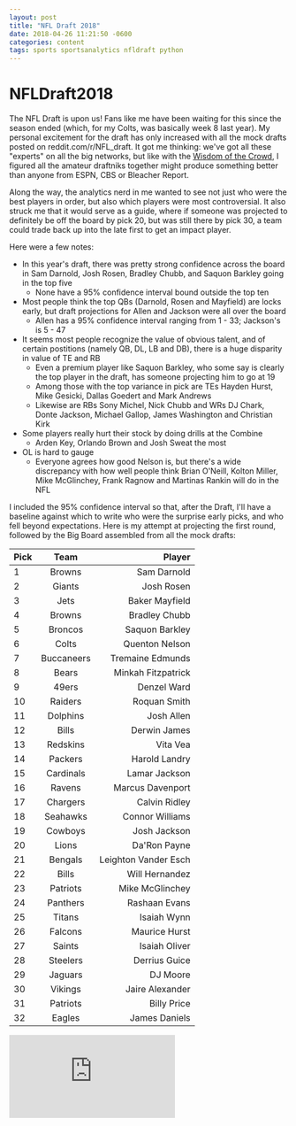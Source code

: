 ```yaml
---
layout: post
title: "NFL Draft 2018"
date: 2018-04-26 11:21:50 -0600
categories: content
tags: sports sportsanalytics nfldraft python
---
```



# NFLDraft2018

The NFL Draft is upon us! Fans like me have been waiting for this since the season ended (which, for my Colts, was basically week 8 last year). My personal excitement for the draft has only increased with all the mock drafts posted on reddit.com/r/NFL_draft. It got me thinking: we've got all these "experts" on all the big networks, but like with the <a href ="https://en.wikipedia.org/wiki/Wisdom_of_the_crowd" target = "_blank">Wisdom of the Crowd</a>, I figured all the amateur draftniks together might produce something better than anyone from ESPN, CBS or Bleacher Report. 

Along the way, the analytics nerd in me wanted to see not just who were the best players in order, but also which players were most controversial. It also struck me that it would serve as a guide, where if someone was projected to definitely be off the board by pick 20, but was still there by pick 30, a team could trade back up into the late first to get an impact player. 

Here were a few notes:
* In this year's draft, there was pretty strong confidence across the board in Sam Darnold, Josh Rosen, Bradley Chubb, and Saquon Barkley going in the top five
    * None have a 95% confidence interval bound outside the top ten
* Most people think the top QBs (Darnold, Rosen and Mayfield) are locks early, but draft projections for Allen and Jackson were all over the board
    * Allen has a 95% confidence interval ranging from 1 - 33; Jackson's is 5 - 47
* It seems most people recognize the value of obvious talent, and of certain postitions (namely QB, DL, LB and DB), there is a huge disparity in value of TE and RB
    * Even a premium player like Saquon Barkley, who some say is clearly the top player in the draft, has someone projecting him to go at 19
    * Among those with the top variance in pick are TEs Hayden Hurst, Mike Gesicki, Dallas Goedert and Mark Andrews
    * Likewise are RBs Sony Michel, Nick Chubb and WRs DJ Chark, Donte Jackson, Michael Gallop, James Washington and Christian Kirk
* Some players really hurt their stock by doing drills at the Combine
    * Arden Key, Orlando Brown and Josh Sweat the most
* OL is hard to gauge
    * Everyone agrees how good Nelson is, but there's a wide discrepancy with how well people think Brian O'Neill, Kolton Miller, Mike McGlinchey, Frank Ragnow and Martinas Rankin will do in the NFL

I included the 95% confidence interval so that, after the Draft, I'll have a baseline against which to write who were the surprise early picks, and who fell beyond expectations. Here is my attempt at projecting the first round, followed by the Big Board assembled from all the mock drafts:

| Pick          | Team          | Player               |
| ------------- |:-------------:| --------------------:|
| 1             | Browns        | Sam Darnold          |
| 2             | Giants        | Josh Rosen           |
| 3             | Jets          | Baker Mayfield       |
| 4             | Browns        | Bradley Chubb        |
| 5             | Broncos       | Saquon Barkley       |
| 6             | Colts         | Quenton Nelson       |
| 7             | Buccaneers    | Tremaine Edmunds     |
| 8             | Bears         | Minkah Fitzpatrick   |
| 9             | 49ers         | Denzel Ward          |
| 10            | Raiders       | Roquan Smith         |
| 11            | Dolphins      | Josh Allen           |
| 12            | Bills         | Derwin James         |
| 13            | Redskins      | Vita Vea             |
| 14            | Packers       | Harold Landry        |
| 15            | Cardinals     | Lamar Jackson        |
| 16            | Ravens        | Marcus Davenport     |
| 17            | Chargers      | Calvin Ridley        |
| 18            | Seahawks      | Connor Williams      |
| 19            | Cowboys       | Josh Jackson         |
| 20            | Lions         | Da'Ron Payne         |
| 21            | Bengals       | Leighton Vander Esch |
| 22            | Bills         | Will Hernandez       |
| 23            | Patriots      | Mike McGlinchey      |
| 24            | Panthers      | Rashaan Evans        |
| 25            | Titans        | Isaiah Wynn          |
| 26            | Falcons       | Maurice Hurst        |
| 27            | Saints        | Isaiah Oliver        |
| 28            | Steelers      | Derrius Guice        |
| 29            | Jaguars       | DJ Moore             |
| 30            | Vikings       | Jaire Alexander      |
| 31            | Patriots      | Billy Price          |
| 32            | Eagles        | James Daniels        |



![NFL Draft 2018 Big Board](https://github.com/stephenhage/stephenhage.github.io/blob/master/images/draft2018/2018draft.pdf)
